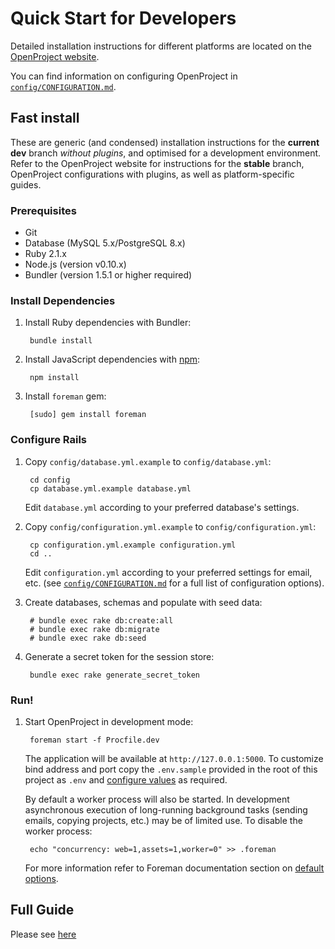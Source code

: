 <!---- copyright
OpenProject is a project management system.
Copyright (C) 2012-2015 the OpenProject Foundation (OPF)

This program is free software; you can redistribute it and/or
modify it under the terms of the GNU General Public License version 3.

OpenProject is a fork of ChiliProject, which is a fork of Redmine. The copyright follows:
Copyright (C) 2006-2013 Jean-Philippe Lang
Copyright (C) 2010-2013 the ChiliProject Team

This program is free software; you can redistribute it and/or
modify it under the terms of the GNU General Public License
as published by the Free Software Foundation; either version 2
of the License, or (at your option) any later version.

This program is distributed in the hope that it will be useful,
but WITHOUT ANY WARRANTY; without even the implied warranty of
MERCHANTABILITY or FITNESS FOR A PARTICULAR PURPOSE.  See the
GNU General Public License for more details.

You should have received a copy of the GNU General Public License
along with this program; if not, write to the Free Software
Foundation, Inc., 51 Franklin Street, Fifth Floor, Boston, MA  02110-1301, USA.

See doc/COPYRIGHT.rdoc for more details.

++-->

# Quick Start for Developers


Detailed installation instructions for different platforms are located on the [OpenProject website](https://www.openproject.org/download/).

You can find information on configuring OpenProject in [`config/CONFIGURATION.md`](CONFIGURATION.md).

## Fast install

These are generic (and condensed) installation instructions for the **current dev** branch *without plugins*, and optimised for a development environment. Refer to the OpenProject website for instructions for the **stable** branch, OpenProject configurations with plugins, as well as platform-specific guides.

### Prerequisites

* Git
* Database (MySQL 5.x/PostgreSQL 8.x)
* Ruby 2.1.x
* Node.js (version v0.10.x)
* Bundler (version 1.5.1 or higher required)

### Install Dependencies

1. Install Ruby dependencies with Bundler:

        bundle install

2. Install JavaScript dependencies with [npm]:

        npm install

3. Install `foreman` gem:

        [sudo] gem install foreman

### Configure Rails

1. Copy `config/database.yml.example` to `config/database.yml`:

        cd config
        cp database.yml.example database.yml

   Edit `database.yml` according to your preferred database's settings.

2. Copy `config/configuration.yml.example` to `config/configuration.yml`:

        cp configuration.yml.example configuration.yml
        cd ..

   Edit `configuration.yml` according to your preferred settings for email, etc. (see [`config/CONFIGURATION.md`](CONFIGURATION.md) for a full list of configuration options).

3. Create databases, schemas and populate with seed data:

        # bundle exec rake db:create:all
        # bundle exec rake db:migrate
        # bundle exec rake db:seed

4. Generate a secret token for the session store:

        bundle exec rake generate_secret_token

### Run!

1. Start OpenProject in development mode:

        foreman start -f Procfile.dev

   The application will be available at `http://127.0.0.1:5000`. To customize
   bind address and port copy the `.env.sample` provided in the root of this
   project as `.env` and [configure values][foreman-env] as required.

   By default a worker process will also be started. In development asynchronous
   execution of long-running background tasks (sending emails, copying projects,
   etc.) may be of limited use. To disable the worker process:

        echo "concurrency: web=1,assets=1,worker=0" >> .foreman

   For more information refer to Foreman documentation section on [default options][foreman-defaults].

## Full Guide

Please see [here](./development/setting-up-development-environment.md)

[Node.js]:http://nodejs.org/
[Bundler]:http://bundler.io/
[npm]:https://www.npmjs.org/
[Bower]:http://bower.io/
[foreman-defaults]:http://ddollar.github.io/foreman/#DEFAULT-OPTIONS
[foreman-env]:http://ddollar.github.io/foreman/#ENVIRONMENT
